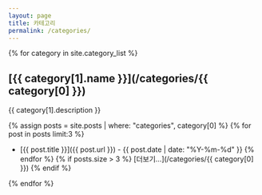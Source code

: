 ```yaml
---
layout: page
title: 카테고리
permalink: /categories/
---
```


{% for category in site.category_list %}
## [{{ category[1].name }}](/categories/{{ category[0] }})
{{ category[1].description }}

{% assign posts = site.posts | where: "categories", category[0] %}
{% for post in posts limit:3 %}
- [{{ post.title }}]({{ post.url }}) - {{ post.date | date: "%Y-%m-%d" }}
{% endfor %}
{% if posts.size > 3 %}
[더보기...](/categories/{{ category[0] }})
{% endif %}

{% endfor %} 